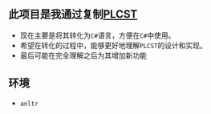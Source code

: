 ## 此项目是我通过复制[PLCST](https://gitee.com/iec61131-plccompiler/plcst.git)
- 现在主要是将其转化为`C#`语言，方便在`C#`中使用。
- 希望在转化的过程中，能够更好地理解`PLCST`的设计和实现。
- 最后可能在完全理解之后为其增加新功能
## 环境
- `anltr`